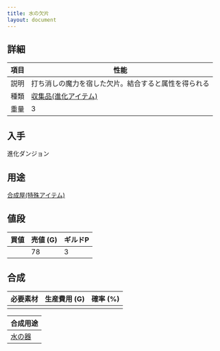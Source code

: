 ```yaml
---
title: 水の欠片
layout: document
---
```

## 詳細

|項目|性能|
|---|---|
|説明|打ち消しの魔力を宿した欠片。結合すると属性を得られる|
|種類|[収集品(進化アイテム)](収集品(進化アイテム))|
|重量|3|

## 入手

進化ダンジョン

## 用途

[合成屋(特殊アイテム)](合成屋(特殊アイテム))

## 値段

|買値|売値 (G)|ギルドP|
|---|---|---|
||78|3|

## 合成

|必要素材|生産費用 (G)|確率 (%)|
|---|---|---|
||||

|合成用途|
|---|
|[水の器](水の器)|